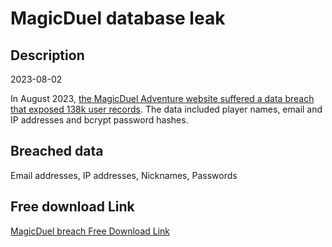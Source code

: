 # MagicDuel database leak

## Description

2023-08-02

In August 2023, <a href="https://magicduel.com/page/Announcement/view/5952" target="_blank" rel="noopener">the MagicDuel Adventure website suffered a data breach that exposed 138k user records</a>. The data included player names, email and IP addresses and bcrypt password hashes.

## Breached data

Email addresses, IP addresses, Nicknames, Passwords

## Free download Link

[MagicDuel breach Free Download Link](https://tinyurl.com/2b2k277t)
